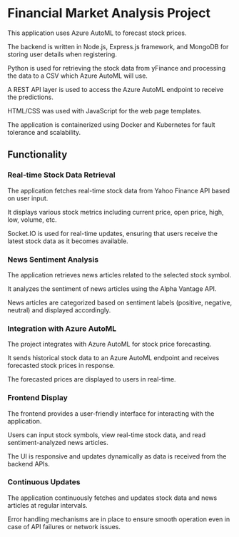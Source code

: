 # Financial Market Analysis Project
This application uses Azure AutoML to forecast stock prices. 

The backend is written in Node.js, Express.js framework, and MongoDB for storing user details when registering.

Python is used for retrieving the stock data from yFinance and processing the data to a CSV which Azure AutoML will use.

A REST API layer is used to access the Azure AutoML endpoint to receive the predictions.

HTML/CSS was used with JavaScript for the web page templates. 

The application is containerized using Docker and Kubernetes for fault tolerance and scalability. 

## Functionality

### Real-time Stock Data Retrieval
The application fetches real-time stock data from Yahoo Finance API based on user input.

It displays various stock metrics including current price, open price, high, low, volume, etc.

Socket.IO is used for real-time updates, ensuring that users receive the latest stock data as it becomes available.

### News Sentiment Analysis
The application retrieves news articles related to the selected stock symbol.

It analyzes the sentiment of news articles using the Alpha Vantage API.

News articles are categorized based on sentiment labels (positive, negative, neutral) and displayed accordingly.

### Integration with Azure AutoML
The project integrates with Azure AutoML for stock price forecasting.

It sends historical stock data to an Azure AutoML endpoint and receives forecasted stock prices in response.

The forecasted prices are displayed to users in real-time. 

### Frontend Display
The frontend provides a user-friendly interface for interacting with the application.

Users can input stock symbols, view real-time stock data, and read sentiment-analyzed news articles.

The UI is responsive and updates dynamically as data is received from the backend APIs.

### Continuous Updates
The application continuously fetches and updates stock data and news articles at regular intervals.

Error handling mechanisms are in place to ensure smooth operation even in case of API failures or network issues.






